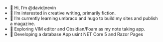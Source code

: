 - 👋 Hi, I’m @davidjnevin
- 👀 I’m interested in creative writing, primarily fiction.
- 🌱 I’m currently learning umbraco and hugo to build my sites and publish a magazine.
- 📖 Exploring VIM editor and Obsidian/Foam as my note taking app.
- 🧩 Developing a database App usint NET Core 5 and Razor Pages

<!---
davidjnevin/davidjnevin is a ✨ special ✨ repository because its `README.md` (this file) appears on your GitHub profile.
You can click the Preview link to take a look at your changes.
--->
